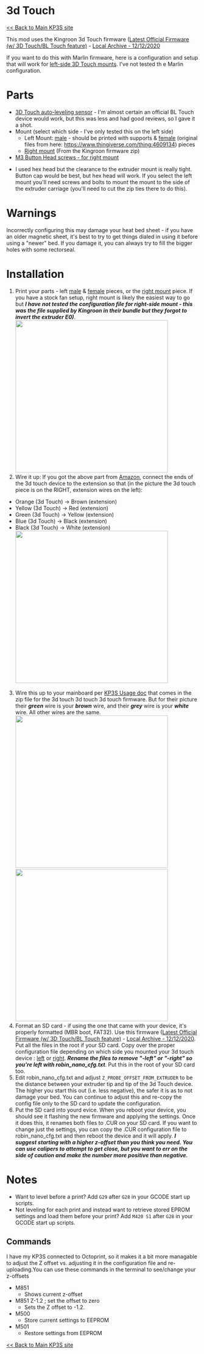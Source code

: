 # 3d Touch

[\<\< Back to Main KP3S site](README.md)

This mod uses the Kingroon 3d Touch firmware ([Latest Official Firmware (w/ 3D Touch/BL Touch
feature)](https://www.kingroon.com/?do_action=action.download&DId=2) -  [Local Archive - 12/12/2020](https://github.com/bdwilson/KP3S/blob/main/files/KP3S-Firmware-3Dtouch.zip?raw=true)

If you want to do this with Marlin firmware, here is a configuration and setup that will work for [left-side 3D Touch mounts](https://github.com/olavgm/marlin-kp3s). I've not tested th
e Marlin configuration.

# Parts
* [3D Touch auto-leveling sensor](https://www.amazon.com/gp/product/B0821314T9/ref=as_li_tl?ie=UTF8&camp=1789&creative=9325&creativeASIN=B0821314T9&linkCode=as2&tag=orgbubba-20&linkId=2d2d0fa5ed316abc4019de7644878363) - I'm almost certain an official BL Touch device would work, but this was less and had good reviews, so I gave it a shot. 
* Mount (select which side - I've only tested this on the left side)
  * Left Mount: [male](https://github.com/bdwilson/KP3S/blob/main/files/BLtouch_Mount-left-male.stl?raw=true) - should be printed with supports & [female](https://github.com/bdwilson/KP3S/blob/main/files/BLtouch_Mount-left-female.stl?raw=true) (original files from here: https://www.thingiverse.com/thing:4609134) pieces
  * [Right mount](https://github.com/bdwilson/KP3S/blob/main/files/BLtouch_Mount-right.stl?raw=true) (From the Kingroon firmware zip)
* [M3 Button Head screws - for right
mount](https://www.amazon.com/gp/product/B07CYNKLT2/ref=as_li_tl?ie=UTF8&camp=1789&creative=9325&creativeASIN=B07CYNKLT2&linkCode=as2&tag=orgbubba-20&linkId=3762d1a6d467669c478e4468c2808d53)
- I used hex head but the clearance to the extruder mount is really tight.
Button cap would be best, but hex head will work. If you select the left mount
you'll need screws and bolts to mount the mount to the side of the extruder
carriage (you'll need to cut the zip ties there to do this).

# Warnings
Incorrectly configuring this may damage your heat bed sheet - if you have an
older magnetic sheet, it's best to try to get things dialed in using it before
using a "newer" bed. If you damage it, you can always try to fill the bigger
holes with some rectorseal. 

# Installation
1. Print your parts - left
[male](https://github.com/bdwilson/KP3S/blob/main/files/BLtouch_Mount-left-male.stl?raw=true)
&
[female](https://github.com/bdwilson/KP3S/blob/main/files/BLtouch_Mount-left-female.stl?raw=true)
pieces, or the [right
mount](https://github.com/bdwilson/KP3S/blob/main/files/BLtouch_Mount-right.stl?raw=true)
piece. If you have a stock fan setup, right mount is likely the easiest way to
go but ___I have not tested the configuration file for right-side mount - this was the
file supplied by Kingroon in their bundle but they forgot to invert the extruder E0)___. <br>
<a href="https://bdwilson.github.io/images/IMG_1258-2.jpg"><img src="https://bdwilson.github.io/images/IMG_1258-2.jpg" width=400px></a>
2. Wire it up: If you got the above part from [Amazon](https://www.amazon.com/gp/product/B0821314T9/ref=as_li_tl?ie=UTF8&camp=1789&creative=9325&creativeASIN=B0821314T9&linkCode=as2&tag=orgbubba-20&linkId=2d2d0fa5ed316abc4019de7644878363), connect the ends of the 3d touch devіce to the extension so that (in the picture the 3d touch piece is on
the RIGHT, extension wires on the left):
  * Orange (3d Touch) -> Brown (extension)
  * Yellow (3d Touch) -> Red (extension)
  * Green (3d Touch) -> Yellow (extension)
  * Blue (3d Touch) -> Black (extension)
  * Black (3d Touch) -> White (extension)<br>
<a href="https://bdwilson.github.io/images/IMG_1256.jpg"><img src="https://bdwilson.github.io/images/IMG_1256.jpg" width=400px></a>
3. Wire this up to your mainboard per [KP3S Usage
doc](https://github.com/bdwilson/KP3S/blob/main/files/KP3S-3Dtouch-Usage.docx?raw=true) that comes in the zip file for
the 3d touch 3d touch 3d touch firmware. But for their picture their
___green___ wire is your ___brown___ wire, and their ___grey___ wire is your
___white___ wire. All other wires are the same.<br>
<a href="https://bdwilson.github.io/images/kp3s-bltouch-mod1.png"><img src="https://bdwilson.github.io/images/kp3s-bltouch-mod1.png" width=400px></a><br>
<a href="https://bdwilson.github.io/images/kp3s-bltouch-mod2.png"><img src="https://bdwilson.github.io/images/kp3s-bltouch-mod2.png" width=400px></a>
4. Format an SD card - if using the one that came with your device, it's
properly formatted (MBR boot, FAT32). Use this firmware ([Latest Official Firmware (w/ 3D Touch/BL Touch
feature)](https://www.kingroon.com/?do_action=action.download&DId=2) -  [Local Archive - 12/12/2020](https://github.com/bdwilson/KP3S/blob/main/files/KP3S-Firmware-3Dtouch.zip?raw=true). Put all the files in the root if your SD card. Copy over the proper configuration file depending on which side you mounted your 3d touch device
:
[left](https://github.com/bdwilson/KP3S/blob/main/files/robin_nano_cfg-left.txt?raw=true)
or
[right](https://github.com/bdwilson/KP3S/blob/main/files/robin_nano_cfg-right.txt?raw=true).
___Rename the files to remove "-left" or "-right" so you're left with
robin_nano_cfg.txt___. Put this in the root of your SD card too. 
5. Edit robin_nano_cfg.txt and adjust <code>Z_PROBE_OFFSET_FROM_EXTRUDER</code>
to be the distance between your extruder tip and tip of the 3d Touch device.
The higher you start this out (i.e. less negative), the safer it is as to not
damage your bed. You can continue to adjust this and re-copy the config file
only to the SD card to update the configuration.
6. Put the SD card into yourd evice. When you reboot your device, you should see it flashing the new firmware and
applying the settings. Once it does this, it renames both files to .CUR on your
SD card.  If you want to change just the settings, you can copy the .CUR
configuration file to robin_nano_cfg.txt and then reboot the device and it will
apply. ___I suggest starting with a higher z-offset than you think you need.
You can use calipers to attempt to get close, but you want to err on the side
of caution and make the number more positive than negative.___

# Notes
* Want to level before a print? Add <code>G29</code> after <code>G28</code> in
your GCODE start up scripts. 
* Not leveling for each print and instead want to retrieve stored EPROM settings and load them before your print? Add <code>M420 S1</code> after <code>G28</code> in your GCODE start up scripts.

## Commands 
I have my KP3S connected to Octoprint, so it makes it a bit more managable to
adjust the Z offset vs. adjusting it in the configuration file and
re-uploading.You can use these commands in the terminal to see/change your
z-offsets

* M851
  * Shows current z-offset
* M851 Z-1.2 ; set the offset to zero
  * Sets the Z offset to -1.2. 
* M500
  * Store current settings to EEPROM
* M501 
  * Restore settings from EEPROM 

[\<\< Back to Main KP3S site](README.md)
